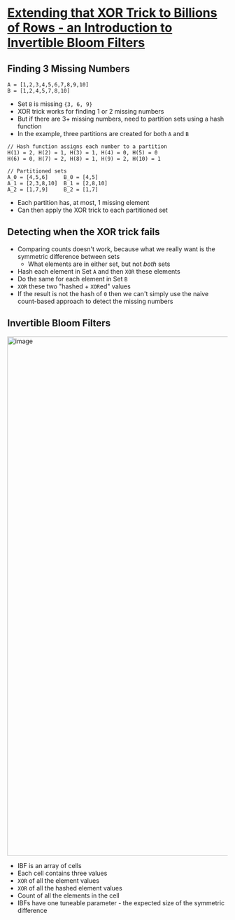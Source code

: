 # [Extending that XOR Trick to Billions of Rows - an Introduction to Invertible Bloom Filters](https://nochlin.com/blog/extending-that-xor-trick)

## Finding 3 Missing Numbers
```
A = [1,2,3,4,5,6,7,8,9,10]
B = [1,2,4,5,7,8,10]
```
* Set `B` is missing `{3, 6, 9}`
* XOR trick works for finding 1 or 2 missing numbers
* But if there are 3+ missing numbers, need to partition sets using a hash function
* In the example, three partitions are created for both `A` and `B`
```
// Hash function assigns each number to a partition
H(1) = 2, H(2) = 1, H(3) = 1, H(4) = 0, H(5) = 0
H(6) = 0, H(7) = 2, H(8) = 1, H(9) = 2, H(10) = 1

// Partitioned sets
A_0 = [4,5,6]     B_0 = [4,5]
A_1 = [2,3,8,10]  B_1 = [2,8,10]
A_2 = [1,7,9]     B_2 = [1,7]
```
* Each partition has, at most, 1 missing element
* Can then apply the XOR trick to each partitioned set

## Detecting when the XOR trick fails
* Comparing counts doesn't work, because what we really want is the symmetric difference between sets
  * What elements are in either set, but not _both_ sets
* Hash each element in Set `A` and then `XOR` these elements
* Do the same for each element in Set `B`
* `XOR` these two "hashed + `XOR`ed" values
* If the result is not the hash of `0` then we can't simply use the naive count-based approach to detect the missing numbers

## Invertible Bloom Filters
<img width="807" height="1184" alt="image" src="https://github.com/user-attachments/assets/12f91483-57ee-47fd-b1f7-bb2d63eed3bc" />

* IBF is an array of cells
* Each cell contains three values
 * `XOR` of all the element values
 * `XOR` of all the hashed element values
 * Count of all the elements in the cell
* IBFs have one tuneable parameter - the expected size of the symmetric difference
